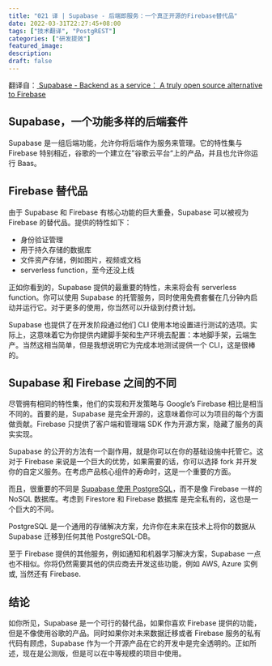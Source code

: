 ```yaml
---
title: "021 译 | Supabase - 后端即服务：一个真正开源的Firebase替代品"
date: 2022-03-31T22:27:45+08:00
tags: ["技术翻译", "PostgREST"]
categories: ["研发提效"]
featured_image:
description:
draft: false
---
```


翻译自：[ Supabase - Backend as a service： A truly open source alternative to Firebase ](https://flaming.codes/posts/supabase-backend-as-a-service-firebase-alternative)

## Supabase，一个功能多样的后端套件

Supabase 是一组后端功能，允许你将后端作为服务来管理。它的特性集与 Firebase 特别相近，谷歌的一个建立在”谷歌云平台“上的产品，并且也允许你运行 Baas。

## Firebase 替代品

由于 Supabase 和 Firebase 有核心功能的巨大重叠，Supabase 可以被视为 Firebase 的替代品。提供的特性如下：

- 身份验证管理
- 用于持久存储的数据库
- 文件资产存储，例如图片，视频或文档
- serverless function，至今还没上线

正如你看到的，Supabase 提供的最重要的特性，未来将会有 serverless function。你可以使用 Supabase 的托管服务，同时使用免费套餐在几分钟内启动并运行它。对于更多的使用，你当然可以升级到付费计划。

Supabase 也提供了在开发阶段通过他们 CLI 使用本地设置进行测试的选项。实际上，这意味着它为你提供内建脚手架和生产环境去配置：本地脚手架，云端生产。当然这相当简单，但是我想说明它为完成本地测试提供一个 CLI，这是很棒的。

## Supabase 和 Firebase 之间的不同

尽管拥有相同的特性集，他们的实现和开发策略与 Google’s Firebase 相比是相当不同的。首要的是，Supabase 是完全开源的，这意味着你可以为项目的每个方面做贡献。Firebase 只提供了客户端和管理端 SDK 作为开源方案，隐藏了服务的真实实现。

Supabase 的公开的方法有一个副作用，就是你可以在你的基础设施中托管它。这对于 Firebase 来说是一个巨大的优势，如果需要的话，你可以选择 fork 并开发你的自定义服务。在考虑产品核心组件的寿命时，这是一个重要的方面。

而且，很重要的不同是 [Supabase 使用 PostgreSQL](https://supabase.com/database)，而不是像 Firebase 一样的 NoSQL 数据库。考虑到 Firestore 和 Firebase 数据库 是完全私有的，这也是一个巨大的不同。

PostgreSQL 是一个通用的存储解决方案，允许你在未来在技术上将你的数据从 Supabase 迁移到任何其他 PostgreSQL-DB。

至于 Firebase 提供的其他服务，例如通知和机器学习解决方案，Supabase 一点也不相似。你将仍然需要其他的供应商去开发这些功能，例如 AWS, Azure 实例 或, 当然还有 Firebase.

## 结论

如你所见，Supabase 是一个可行的替代品，如果你喜欢 Firebase 提供的功能，但是不像使用谷歌的产品。同时如果你对未来数据迁移或者 Firebase 服务的私有代码有顾虑，Supabase 作为一个开源产品在它的开发中是完全透明的。正如所述，现在是公测版，但是可以在中等规模的项目中使用。

